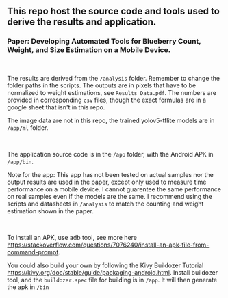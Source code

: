 ## This repo host the source code and tools used to derive the results and application.
### Paper: Developing Automated Tools for Blueberry Count, Weight, and Size Estimation on a Mobile Device.
<br>

The results are derived from the `/analysis` folder. Remember to change the folder paths in the scripts. The outputs are in pixels that have to be normalized to weight estimations, see `Results Data.pdf`. The numbers are provided in corresponding `csv` files, though the exact formulas are in a google sheet that isn't in this repo.

The image data are not in this repo, the trained yolov5-tflite models are in `/app/ml` folder.

<br>

The application source code is in the `/app` folder, with the Android APK in `/app/bin`. 

Note for the app: This app has not been tested on actual samples nor the output results are used in the paper, except only used to measure time performance on a mobile device. I cannot guarentee the same performance on real samples even if the models are the same. I recommend using the scripts and datasheets in `/analysis` to match the counting and weight estimation shown in the paper.

<br>

To install an APK, use adb tool, see more here https://stackoverflow.com/questions/7076240/install-an-apk-file-from-command-prompt. 

You could also build your own by following the Kivy Buildozer Tutorial https://kivy.org/doc/stable/guide/packaging-android.html. Install buildozer tool, and the `buildozer.spec` file for building is in `/app`. It will then generate the apk in `/bin`

